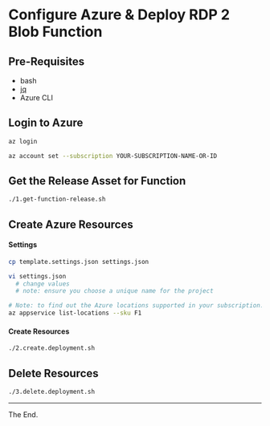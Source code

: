 # Configure Azure & Deploy RDP 2 Blob Function

## Pre-Requisites

* bash
* [jq](https://stedolan.github.io/jq/download/)
* Azure CLI

## Login to Azure
````bash
az login

az account set --subscription YOUR-SUBSCRIPTION-NAME-OR-ID
````

## Get the Release Asset for Function

````bash
./1.get-function-release.sh
````

## Create Azure Resources

#### Settings
````bash
cp template.settings.json settings.json

vi settings.json
  # change values
  # note: ensure you choose a unique name for the project

# Note: to find out the Azure locations supported in your subscription:
az appservice list-locations --sku F1
````
#### Create Resources
````bash
./2.create.deployment.sh
````

## Delete Resources
````bash
./3.delete.deployment.sh
````

---
The End.
